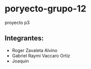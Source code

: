 # poryecto-grupo-12
proyecto p3

## Integrantes:
* Roger Zavaleta Alvino
* Gabriel Raymi Vaccaro Ortiz
* Joaquin